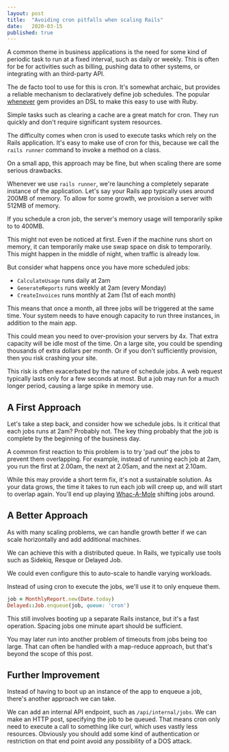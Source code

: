 ```yaml
---
layout: post
title:  "Avoiding cron pitfalls when scaling Rails"
date:   2020-03-15
published: true
---
```

A common theme in business applications is the need for some kind of periodic task to run at a fixed interval, such as daily or weekly.
This is often for be for activities such as billing, pushing data to other systems, or integrating with an third-party API.

The de facto tool to use for this is cron. It's somewhat archaic, but provides a reliable mechanism to declaratively define job schedules.
The popular [whenever] gem provides an DSL to make this easy to use with Ruby.

[whenever]: https://github.com/javan/whenever

Simple tasks such as clearing a cache are a great match for cron.
They run quickly and don't require significant system resources.

The difficulty comes when cron is used to execute tasks which rely on the Rails application.
It's easy to make use of cron for this, because we call the `rails runner` command to invoke a method on a class.

On a small app, this approach may be fine, but when scaling there are some serious drawbacks.

Whenever we use `rails runner`, we're launching a completely separate instance of the application.
Let's say your Rails app typically uses around 200MB of memory.
To allow for some growth, we provision a server with 512MB of memory.

If you schedule a cron job, the server's memory usage will temporarily spike to to 400MB.

This might not even be noticed at first.
Even if the machine runs short on memory, it can temporarily make use swap space on disk to temporarily.
This might happen in the middle of night, when traffic is already low.

But consider what happens once you have more scheduled jobs:

- `CalculateUsage` runs daily at 2am
- `GenerateReports` runs weekly at 2am (every Monday)
- `CreateInvoices` runs monthly at 2am (1st of each month)

This means that once a month, all three jobs will be triggered at the same time.
Your system needs to have enough capacity to run three instances, in addition to the main app.

This could mean you need to over-provision your servers by 4x. That extra capacity
will be idle most of the time. On a large site, you could be spending thousands
of extra dollars per month. Or if you don't sufficiently provision, then you risk crashing your site.

This risk is often exacerbated by the nature of schedule jobs.
A web request typically lasts only for a few seconds at most.
But a job may run for a much longer period, causing a large spike in memory use.

## A First Approach

Let's take a step back, and consider how we schedule jobs. Is it critical that
each jobs runs at 2am? Probably not. The key thing probably that the job is
complete by the beginning of the business day.

A common first reaction to this problem is to try 'pad out' the jobs to prevent them overlapping.
For example, instead of running each job at 2am, you run the first at 2.00am, the next at 2.05am, and the next at 2.10am.

While this may provide a short term fix, it's not a sustainable solution.
As your data grows, the time it takes to run each job will creep up, and will start to overlap again.
You'll end up playing [Whac-A-Mole] shifting jobs around.

[Whac-A-Mole]: https://en.wikipedia.org/wiki/Whac-A-Mole

## A Better Approach

As with many scaling problems, we can handle growth better if we can scale horizontally and add additional machines.

We can achieve this with a distributed queue.
In Rails, we typically use tools such as Sidekiq, Resque or Delayed Job.

We could even configure this to auto-scale to handle varying workloads.

Instead of using cron to execute the jobs, we'll use it to only enqueue them.

```ruby
job = MonthlyReport.new(Date.today)
Delayed::Job.enqueue(job, queue: 'cron')
```

This still involves booting up a separate Rails instance, but it's a fast operation.
Spacing jobs one minute apart should be sufficient.

You may later run into another problem of timeouts from jobs being too large.
That can often be handled with a map-reduce approach, but that's beyond the scope of this post.

## Further Improvement

Instead of having to boot up an instance of the app to enqueue a job, there's another approach we can take.

We can add an internal API endpoint, such as `/api/internal/jobs`. We can make an HTTP post, specifying the job to be queued.
That means cron only need to execute a call to something like curl, which uses vastly less resources.
Obviously you should add some kind of authentication or restriction on that end point avoid any possibility of a DOS attack.

[//]: # "Error handling"
[//]: # "Heroku Scheduler"
[//]: # "system cron to call a script that will either (a) poke a secure/private webhook API to invoke the required task in the background or (b) directly enqueue a task on your queuing system of choice"
[//]: # "ombining entries, &&"
[//]: # "ODO: write about using REST API to trigger"
